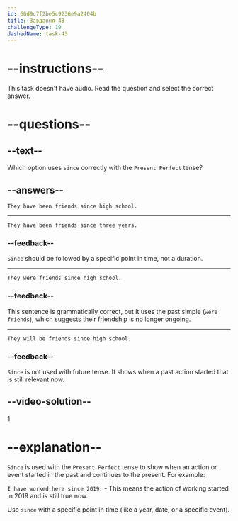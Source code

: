 ```yaml
---
id: 66d9c7f2be5c9236e9a2404b
title: Завдання 43
challengeType: 19
dashedName: task-43
---
```


# --instructions--

This task doesn't have audio. Read the question and select the correct answer.

# --questions--

## --text--

Which option uses `since` correctly with the `Present Perfect` tense?

## --answers--

`They have been friends since high school.`

---

`They have been friends since three years.`

### --feedback--

`Since` should be followed by a specific point in time, not a duration.

---

`They were friends since high school.`

### --feedback--

This sentence is grammatically correct, but it uses the past simple (`were friends`), which suggests their friendship is no longer ongoing.

---

`They will be friends since high school.`

### --feedback--

`Since` is not used with future tense. It shows when a past action started that is still relevant now.

## --video-solution--

1

# --explanation--

`Since` is used with the `Present Perfect` tense to show when an action or event started in the past and continues to the present. For example:

`I have worked here since 2019.` - This means the action of working started in 2019 and is still true now.

Use `since` with a specific point in time (like a year, date, or a specific event).
